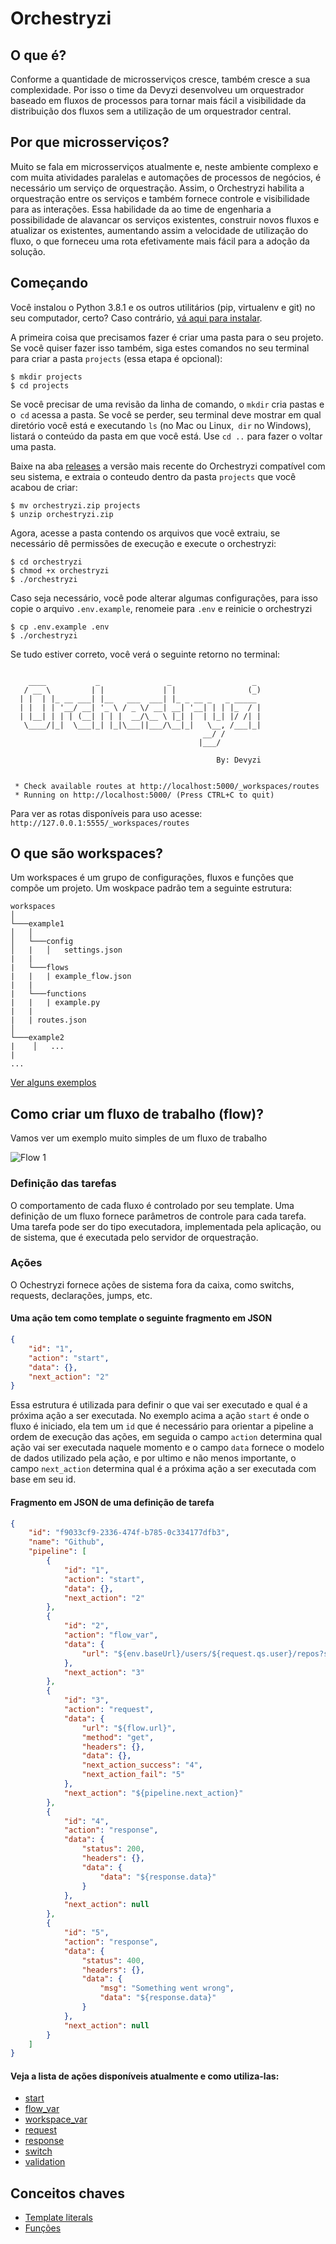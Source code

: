# Orchestryzi

## O que é?
Conforme a quantidade de microsserviços cresce, também cresce a sua complexidade. Por isso o time da Devyzi desenvolveu um orquestrador baseado em fluxos de processos para tornar mais fácil a visibilidade da distribuição dos fluxos sem a utilização de um orquestrador central.

## Por que microsserviços?
Muito se fala em microsserviços atualmente e, neste ambiente complexo e com muita atividades paralelas e automações de processos de negócios, é necessário um serviço de orquestração. Assim, o Orchestryzi habilita a orquestração entre os serviços e também fornece controle e visibilidade para as interações. Essa habilidade da ao time de engenharia a possibilidade de alavancar os serviços existentes, construir novos fluxos e atualizar os existentes, aumentando assim a velocidade de utilização do fluxo, o que forneceu uma rota efetivamente mais fácil para a adoção da solução.


## Começando
Você instalou o Python 3.8.1 e os outros utilitários (pip, virtualenv e git) no
seu computador, certo? Caso contrário, [vá aqui para instalar](https://www.digitalocean.com/community/tutorials/how-to-install-python-3-and-set-up-a-programming-environment-on-ubuntu-18-04-quickstart-pt).

A primeira coisa que precisamos fazer é criar uma pasta para o seu projeto. Se você quiser fazer isso também, siga estes comandos no seu terminal para criar a pasta `projects` (essa etapa é opcional):

```shell
$ mkdir projects
$ cd projects
```

Se você precisar de uma revisão da linha de comando, o `mkdir` cria pastas e o` cd` acessa
a pasta. Se você se perder, seu terminal deve mostrar
em qual diretório você está e executando `ls` (no Mac ou Linux,` dir` no Windows),
listará o conteúdo da pasta em que você está. Use `cd ..` para fazer o voltar uma pasta.

Baixe na aba [releases](https://github.com/marcus-campos/orchestryzi-engine-demo/releases/latest) a versão mais recente do Orchestryzi compatível com seu sistema, e extraia o conteudo dentro da pasta `projects` que você acabou de criar:

```shell
$ mv orchestryzi.zip projects
$ unzip orchestryzi.zip
```

Agora, acesse a pasta contendo os arquivos que você extraiu, se necessário dê permissões de execução e execute o orchestryzi:

```shell
$ cd orchestryzi
$ chmod +x orchestryzi
$ ./orchestryzi
```

Caso seja necessário, você pode alterar algumas configurações, para isso copie o arquivo `.env.example`, renomeie para `.env` e reinicie o orchestryzi

```shell
$ cp .env.example .env
$ ./orchestryzi
```

Se tudo estiver correto, você verá o seguinte retorno no terminal:

```

    ____           _               _                  _    
   / __ \         | |             | |                (_)   
  | |  | |_ __ ___| |__   ___  ___| |_ _ __ _   _ _____    
  | |  | | '__/ __| '_ \ / _ \/ __| __| '__| | | |_  / |   
  | |__| | | | (__| | | |  __/\__ \ |_| |  | |_| |/ /| |   
   \____/|_|  \___|_| |_|\___||___/\__|_|   \__, /___|_|   
                                           __/ /           
                                          |___/            
                                                           
                                              By: Devyzi   


 * Check available routes at http://localhost:5000/_workspaces/routes
 * Running on http://localhost:5000/ (Press CTRL+C to quit)
```

Para ver as rotas disponíveis para uso acesse: `http://127.0.0.1:5555/_workspaces/routes`

## O que são workspaces?
Um workspaces é um grupo de configurações, fluxos e funções que compõe um projeto. Um woskpace padrão tem a seguinte estrutura:

```
workspaces
│
└───example1
│   │
│   └───config
│   |   │   settings.json
|   |
|   └───flows
|   |   | example_flow.json
|   |
|   └───functions
|   |   | example.py
|   |
|   | routes.json
│   
└───example2
|    │   ...
|
...
```

[Ver alguns exemplos](examples/workspaces)

## Como criar um fluxo de trabalho (flow)?

Vamos ver um exemplo muito simples de um fluxo de trabalho

![Flow 1](imgs/flow1.jpg)

### Definição das tarefas
O comportamento de cada fluxo é controlado por seu template. Uma definição de um fluxo fornece parâmetros de controle para cada tarefa. Uma tarefa pode ser do tipo executadora, implementada pela aplicação, ou de sistema, que é executada pelo servidor de orquestração. 

### Ações
O Ochestryzi fornece ações de sistema fora da caixa, como switchs, requests, declarações, jumps, etc. 

#### Uma ação tem como template o seguinte fragmento em JSON

```json
{
    "id": "1",
    "action": "start",
    "data": {},
    "next_action": "2"
}
```

Essa estrutura é utilizada para definir o que vai ser executado e qual é a próxima ação a ser executada. No exemplo acima a ação `start` é onde o fluxo é iniciado, ela tem um `id` que é necessário para orientar a pipeline a ordem de execução das ações, em seguida o campo `action` determina qual ação vai ser executada naquele momento e o campo `data` fornece o modelo de dados utilizado pela ação, e por ultimo e não menos importante, o campo `next_action` determina qual é a próxima ação a ser executada com base em seu id.


#### Fragmento em JSON de uma definição de tarefa

```json
{
    "id": "f9033cf9-2336-474f-b785-0c334177dfb3",
    "name": "Github",
    "pipeline": [
        {
            "id": "1",
            "action": "start",
            "data": {},
            "next_action": "2"
        },
        {
            "id": "2",
            "action": "flow_var",
            "data": {
                "url": "${env.baseUrl}/users/${request.qs.user}/repos?sort=updated&direction=asc"
            },
            "next_action": "3"
        },
        {
            "id": "3",
            "action": "request",
            "data": {
                "url": "${flow.url}",
                "method": "get",
                "headers": {},
                "data": {},
                "next_action_success": "4",
                "next_action_fail": "5"
            },
            "next_action": "${pipeline.next_action}"
        },
        {
            "id": "4",
            "action": "response",
            "data": {
                "status": 200,
                "headers": {},
                "data": {
                    "data": "${response.data}"
                }
            },
            "next_action": null
        },
        {
            "id": "5",
            "action": "response",
            "data": {
                "status": 400,
                "headers": {},
                "data": {
                    "msg": "Something went wrong",
                    "data": "${response.data}"
                }
            },
            "next_action": null
        }
    ]
}
```

#### Veja a lista de ações disponíveis atualmente e como utiliza-las:

* [start](actions/start.md)
* [flow_var](actions/flow_var.md)
* [workspace_var](actions/workspace_var.md)
* [request](actions/request.md)
* [response](actions/response.md)
* [switch](actions/switch.md)
* [validation](actions/validation.md)

## Conceitos chaves

* [Template literals](concepts/template_literals.md)
* [Funções](concepts/functions.md)